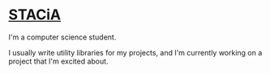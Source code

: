 # [STACiA](https://twitter.com/stacia__x)

I'm a computer science student.

I usually write utility libraries for my projects, and I'm currently working on a project that I'm excited about.

<!-- --- -->